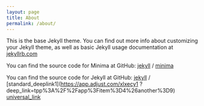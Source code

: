```yaml
---
layout: page
title: About
permalink: /about/
---
```


This is the base Jekyll theme. You can find out more info about customizing your Jekyll theme, as well as basic Jekyll usage documentation at [jekyllrb.com](https://jekyllrb.com/)

You can find the source code for Minima at GitHub:
[jekyll][jekyll-organization] /
[minima](https://github.com/jekyll/minima)

You can find the source code for Jekyll at GitHub:
[jekyll][jekyll-organization] /
[standard_deeplink1](https://app.adjust.com/xlxecy1
?deep_link=tpp%3A%2F%2Fapp%3Fitem%3D4%26another%3D9)
[universal_link](https://vqmu.adj.st/?adjust_t=xlxecy1&item=3)


[jekyll-organization]: https://github.com/jekyll
